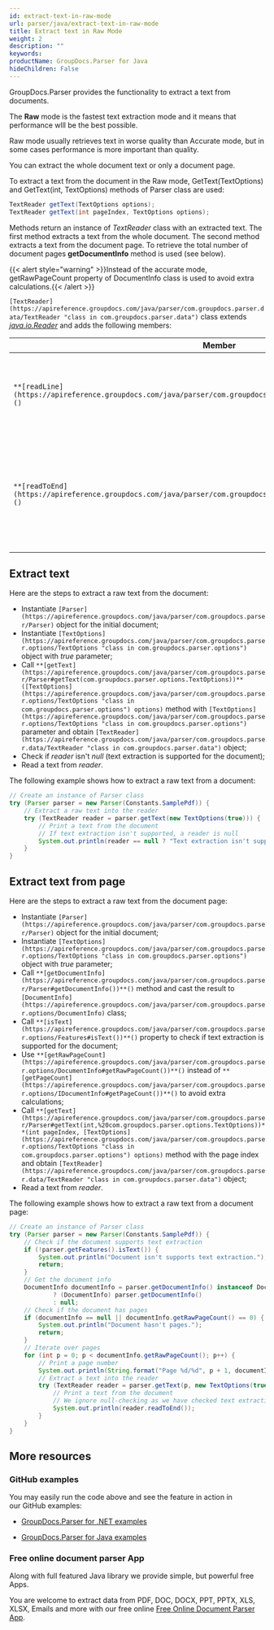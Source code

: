 ```yaml
---
id: extract-text-in-raw-mode
url: parser/java/extract-text-in-raw-mode
title: Extract text in Raw Mode
weight: 2
description: ""
keywords: 
productName: GroupDocs.Parser for Java
hideChildren: False
---
```

GroupDocs.Parser provides the functionality to extract a text from documents.

The **Raw** mode is the fastest text extraction mode and it means that performance wlll be the best possible.

Raw mode usually retrieves text in worse quality than Accurate mode, but in some cases performance is more important than quality.

You can extract the whole document text or only a document page.

To extract a text from the document in the Raw mode, GetText(TextOptions) and GetText(int, TextOptions) methods of Parser class are used:

```java
TextReader getText(TextOptions options);
TextReader getText(int pageIndex, TextOptions options);


```

Methods return an instance of *TextReader* class with an extracted text. The first method extracts a text from the whole document. The second method extracts a text from the document page. To retrieve the total number of document pages **getDocumentInfo** method is used (see below).

{{< alert style="warning" >}}Instead of the accurate mode, getRawPageCount property of DocumentInfo class is used to avoid extra calculations.{{< /alert >}}

`[TextReader](https://apireference.groupdocs.com/java/parser/com.groupdocs.parser.data/TextReader "class in com.groupdocs.parser.data")` class extends [*java.io.Reader*](http://docs.oracle.com/javase/7/docs/api/java/io/Reader.html?is-external=true) and adds the following members:

| Member | Description |
| --- | --- |
| `**[readLine](https://apireference.groupdocs.com/java/parser/com.groupdocs.parser.data/TextReader#readLine())**()` | Reads a line of characters from the text reader and returns the data as a string. |
| `**[readToEnd](https://apireference.groupdocs.com/java/parser/com.groupdocs.parser.data/TextReader#readToEnd())**()` | Reads all characters from the current position to the end of the text reader and returns them as one string. |

## Extract text

Here are the steps to extract a raw text from the document:

*   Instantiate `[Parser](https://apireference.groupdocs.com/java/parser/com.groupdocs.parser/Parser)` object for the initial document;
*   Instantiate `[TextOptions](https://apireference.groupdocs.com/java/parser/com.groupdocs.parser.options/TextOptions "class in com.groupdocs.parser.options")` object with *true* parameter;
*   Call `**[getText](https://apireference.groupdocs.com/java/parser/com.groupdocs.parser/Parser#getText(com.groupdocs.parser.options.TextOptions))**([TextOptions](https://apireference.groupdocs.com/java/parser/com.groupdocs.parser.options/TextOptions "class in com.groupdocs.parser.options") options)` method with `[TextOptions](https://apireference.groupdocs.com/java/parser/com.groupdocs.parser.options/TextOptions "class in com.groupdocs.parser.options")` parameter and obtain `[TextReader](https://apireference.groupdocs.com/java/parser/com.groupdocs.parser.data/TextReader "class in com.groupdocs.parser.data")` object;
*   Check if *reader* isn't *null* (text extraction is supported for the document);
*   Read a text from *reader*.

The following example shows how to extract a raw text from a document:

```java
// Create an instance of Parser class
try (Parser parser = new Parser(Constants.SamplePdf)) {
    // Extract a raw text into the reader
    try (TextReader reader = parser.getText(new TextOptions(true))) {
        // Print a text from the document
        // If text extraction isn't supported, a reader is null
        System.out.println(reader == null ? "Text extraction isn't supported" : reader.readToEnd());
    }
}
```

## Extract text from page

Here are the steps to extract a raw text from the document page:

*   Instantiate `[Parser](https://apireference.groupdocs.com/java/parser/com.groupdocs.parser/Parser)` object for the initial document;
*   Instantiate `[TextOptions](https://apireference.groupdocs.com/java/parser/com.groupdocs.parser.options/TextOptions "class in com.groupdocs.parser.options")` object with *true* parameter;
*   Call `**[getDocumentInfo](https://apireference.groupdocs.com/java/parser/com.groupdocs.parser/Parser#getDocumentInfo())**()` method and cast the result to `[DocumentInfo](https://apireference.groupdocs.com/java/parser/com.groupdocs.parser.options/DocumentInfo)` class;
*   Call `**[isText](https://apireference.groupdocs.com/java/parser/com.groupdocs.parser.options/Features#isText())**()` property to check if text extraction is supported for the document;
*   Use `**[getRawPageCount](https://apireference.groupdocs.com/java/parser/com.groupdocs.parser.options/DocumentInfo#getRawPageCount())**()` instead of `**[getPageCount](https://apireference.groupdocs.com/java/parser/com.groupdocs.parser.options/IDocumentInfo#getPageCount())**()` to avoid extra calculations;
*   Call `**[getText](https://apireference.groupdocs.com/java/parser/com.groupdocs.parser/Parser#getText(int,%20com.groupdocs.parser.options.TextOptions))**(int pageIndex, [TextOptions](https://apireference.groupdocs.com/java/parser/com.groupdocs.parser.options/TextOptions "class in com.groupdocs.parser.options") options)` method with the page index and obtain `[TextReader](https://apireference.groupdocs.com/java/parser/com.groupdocs.parser.data/TextReader "class in com.groupdocs.parser.data")` object;
*   Read a text from *reader*.

The following example shows how to extract a raw text from a document page:

```java
// Create an instance of Parser class
try (Parser parser = new Parser(Constants.SamplePdf)) {
    // Check if the document supports text extraction
    if (!parser.getFeatures().isText()) {
        System.out.println("Document isn't supports text extraction.");
        return;
    }
    // Get the document info
    DocumentInfo documentInfo = parser.getDocumentInfo() instanceof DocumentInfo
            ? (DocumentInfo) parser.getDocumentInfo()
            : null;
    // Check if the document has pages
    if (documentInfo == null || documentInfo.getRawPageCount() == 0) {
        System.out.println("Document hasn't pages.");
        return;
    }
    // Iterate over pages
    for (int p = 0; p < documentInfo.getRawPageCount(); p++) {
        // Print a page number
        System.out.println(String.format("Page %d/%d", p + 1, documentInfo.getPageCount()));
        // Extract a text into the reader
        try (TextReader reader = parser.getText(p, new TextOptions(true))) {
            // Print a text from the document
            // We ignore null-checking as we have checked text extraction feature support earlier
            System.out.println(reader.readToEnd());
        }
    }
}
```

## More resources

### GitHub examples

You may easily run the code above and see the feature in action in our GitHub examples:

*   [GroupDocs.Parser for .NET examples](https://github.com/groupdocs-parser/GroupDocs.Parser-for-.NET)
    
*   [GroupDocs.Parser for Java examples](https://github.com/groupdocs-parser/GroupDocs.Parser-for-Java)
    

### Free online document parser App

Along with full featured Java library we provide simple, but powerful free Apps.

You are welcome to extract data from PDF, DOC, DOCX, PPT, PPTX, XLS, XLSX, Emails and more with our free online [Free Online Document Parser App](https://products.groupdocs.app/parser).

